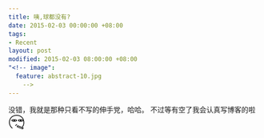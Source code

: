 ```yaml
---
title: 咦,球都没有?
date: 2015-02-03 00:00:00 +08:00
tags:
- Recent
layout: post
modified: 2015-02-03 08:00:00 +08:00
"<!-- image":
  feature: abstract-10.jpg
    -->
---
```


没错，我就是那种只看不写的伸手党，哈哈。
不过等有空了我会认真写博客的啦 ![smoke](../images/aru/45.png)
